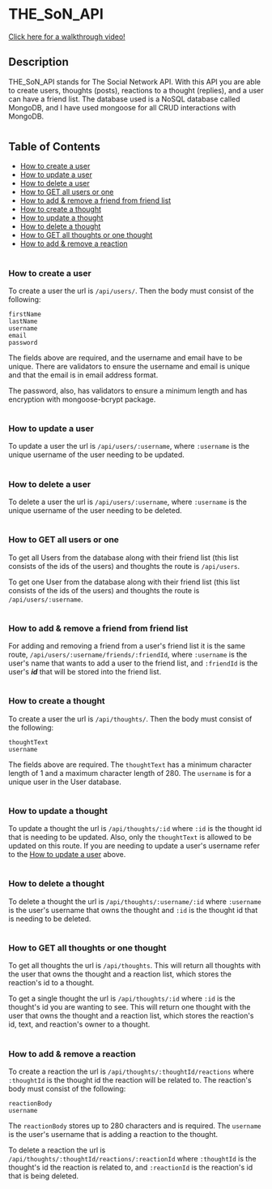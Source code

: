 # THE_SoN_API

[Click here for a walkthrough video!](https://youtube.com/)

## Description

THE_SoN_API stands for The Social Network API. With this API you are able to create users, thoughts (posts), reactions to a thought (replies), and a user can have a friend list. The database used is a NoSQL database called MongoDB, and I have used mongoose for all CRUD interactions with MongoDB.
#

## Table of Contents

* [How to create a user](#)
* [How to update a user](#)
* [How to delete a user](#)
* [How to GET all users or one](#)
* [How to add & remove a friend from friend list](#)
* [How to create a thought](#)
* [How to update a thought](#)
* [How to delete a thought](#)
* [How to GET all thoughts or one thought](#)
* [How to add & remove a reaction](#)

#

### **How to create a user**
 To create a user the url is `/api/users/`. Then the body must consist of the following:
 ```
 firstName
 lastName
 username
 email
 password
 ```
The fields above are required, and the username and email have to be unique. There are validators to ensure the username and email is unique and that the email is in email address format. 

The password, also, has validators to ensure a minimum length and has encryption with mongoose-bcrypt package. 
#

### **How to update a user**
To update a user the url is `/api/users/:username`, where `:username` is the unique username of the user needing to be updated.
#
### **How to delete a user**
To delete a user the url is `/api/users/:username`, where `:username` is the unique username of the user needing to be deleted.
#
### **How to GET all users or one**
To get all Users from the database along with their friend list (this list consists of the ids of the users) and thoughts the route is `/api/users`. 

To get one User from the database along with their friend list (this list consists of the ids of the users) and thoughts the route is `/api/users/:username`. 
#
### **How to add & remove a friend from friend list**
For adding and removing a friend from a user's friend list it is the same route, `/api/users/:username/friends/:friendId`, where `:username` is the user's name that wants to add a user to the friend list, and `:friendId` is the user's **_id_** that will be stored into the friend list.
#
### **How to create a thought**
 To create a user the url is `/api/thoughts/`. Then the body must consist of the following:
 ```
 thoughtText
 username
 ```
The fields above are required. The `thoughtText` has a minimum character length of 1 and a maximum character length of 280. The `username` is for a unique user in the User database. 
#
### **How to update a thought**
To update a thought the url is `/api/thoughts/:id` where `:id` is the thought id that is needing to be updated. Also, only the `thoughtText` is allowed to be updated on this route. If you are needing to update a user's username refer to the [How to update a user](#) above.
#
### **How to delete a thought**
To delete a thought the url is `/api/thoughts/:username/:id` where `:username` is the user's username that owns the thought and  `:id` is the thought id that is needing to be deleted. 
#
### **How to GET all thoughts or one thought**
To get all thoughts the url is `/api/thoughts`. This will return all thoughts with the user that owns the thought and a reaction list, which stores the reaction's id to a thought.

To get a single thought the url is `/api/thoughts/:id` where `:id` is the thought's id you are wanting to see. This will return one thought with the user that owns the thought and a reaction list, which stores the reaction's id, text, and reaction's owner to a thought.
#
### **How to add & remove a reaction**
To create a reaction the url is `/api/thoughts/:thoughtId/reactions` where `:thoughtId` is the thought id the reaction will be related to. The reaction's body must consist of the following:
```
reactionBody
username
```
The `reactionBody` stores up to 280 characters and is required. The `username` is the user's username that is adding a reaction to the thought. 

To delete a reaction the url is `/api/thoughts/:thoughtId/reactions/:reactionId` where `:thoughtId` is the thought's id the reaction is related to, and `:reactionId` is the reaction's id that is being deleted. 